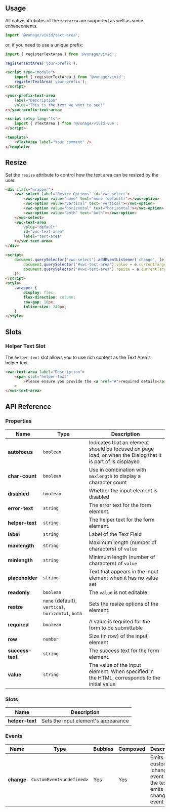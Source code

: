 ## Usage

All native attributes of the `textarea` are supported as well as some enhancements.

<vwc-tabs>
<vwc-tab label="Web component"></vwc-tab>
<vwc-tab-panel>

```js
import '@vonage/vivid/text-area';
```

or, if you need to use a unique prefix:

```js
import { registerTextArea } from '@vonage/vivid';

registerTextArea('your-prefix');
```

```html preview
<script type="module">
	import { registerTextArea } from '@vonage/vivid';
	registerTextArea('your-prefix');
</script>

<your-prefix-text-area
	label="Description"
	value="This is the text we want to see!"
></your-prefix-text-area>
```

</vwc-tab-panel>
<vwc-tab label="Vue"></vwc-tab>
<vwc-tab-panel>

```html
<script setup lang="ts">
	import { VTextArea } from '@vonage/vivid-vue';
</script>

<template>
	<VTextArea label="Your comment" />
</template>
```

</vwc-tab-panel>
</vwc-tabs>

## Resize

Set the `resize` attribute to control how the text area can be resized by the user.

```html preview 300px
<div class="wrapper">
	<vwc-select label="Resize Options" id="vwc-select">
		<vwc-option value="none" text="none (default)"></vwc-option>
		<vwc-option value="vertical" text="vertical"></vwc-option>
		<vwc-option value="horizontal" text="horizontal"></vwc-option>
		<vwc-option value="both" text="both"></vwc-option>
	</vwc-select>
	<vwc-text-area
		value="default"
		id="vwc-text-area"
		label="text-area"
	></vwc-text-area>
</div>

<script>
	document.querySelector('vwc-select').addEventListener('change', (e) => {
		document.querySelector('#vwc-text-area').value = e.currentTarget.value;
		document.querySelector('#vwc-text-area').resize = e.currentTarget.value;
	});
</script>
<style>
	.wrapper {
		display: flex;
		flex-direction: column;
		row-gap: 16px;
		inline-size: 240px;
	}
</style>
```

## Slots

### Helper Text Slot

The `helper-text` slot allows you to use rich content as the Text Area's helper text.

```html preview
<vwc-text-area label="Description">
	<span slot="helper-text"
		>Please ensure you provide the <a href="#">required details</a>.</span
	>
</vwc-text-area>
```

## API Reference

### Properties

<div class="table-wrapper">

| Name             | Type                                               | Description                                                                                                  |
| ---------------- | -------------------------------------------------- | ------------------------------------------------------------------------------------------------------------ |
| **autofocus**    | `boolean`                                          | Indicates that an element should be focused on page load, or when the Dialog that it is part of is displayed |
| **char-count**   | `boolean`                                          | Use in combination with `maxlength` to display a character count                                             |
| **disabled**     | `boolean`                                          | Whether the input element is disabled                                                                        |
| **error-text**   | `string`                                           | The error text for the form element.                                                                         |
| **helper-text**  | `string`                                           | The helper text for the form element.                                                                        |
| **label**        | `string`                                           | Label of the Text Field                                                                                      |
| **maxlength**    | `string`                                           | Maximum length (number of characters) of `value`                                                             |
| **minlength**    | `string`                                           | Minimum length (number of characters) of `value`                                                             |
| **placeholder**  | `string`                                           | Text that appears in the input element when it has no value set                                              |
| **readonly**     | `boolean`                                          | The `value` is not editable                                                                                  |
| **resize**       | `none` (default), `vertical`, `horizontal`, `both` | Sets the resize options of the element.                                                                      |
| **required**     | `boolean`                                          | A value is required for the form to be submittable                                                           |
| **row**          | `number`                                           | Size (in row) of the input element                                                                           |
| **success-text** | `string`                                           | The success text for the form element.                                                                       |
| **value**        | `string`                                           | The value of the input element. When specified in the HTML, corresponds to the initial value                 |

</div>

### Slots

<div class="table-wrapper">

| Name            | Description                         |
| --------------- | ----------------------------------- |
| **helper-text** | Sets the input element's appearance |

</div>

### Events

<div class="table-wrapper">

| Name       | Type                     | Bubbles | Composed | Description                                                          |
| ---------- | ------------------------ | ------- | -------- | -------------------------------------------------------------------- |
| **change** | `CustomEvent<undefined>` | Yes     | Yes      | Emits a custom 'change' event when the textarea emits a change event |

</div>
